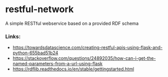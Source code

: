 # restful-network
A simple RESTful webservice based on a provided RDF schema

### Links:
* https://towardsdatascience.com/creating-restful-apis-using-flask-and-python-655bad51b24
* https://stackoverflow.com/questions/24892035/how-can-i-get-the-named-parameters-from-a-url-using-flask
* https://rdflib.readthedocs.io/en/stable/gettingstarted.html

